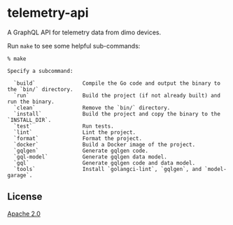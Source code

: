 # telemetry-api

A GraphQL API for telemetry data from dimo devices.

Run `make` to see some helpful sub-commands:

```
% make

Specify a subcommand:

  `build`               Compile the Go code and output the binary to the `bin/` directory.
  `run`                 Build the project (if not already built) and run the binary.
  `clean`               Remove the `bin/` directory.
  `install`             Build the project and copy the binary to the `INSTALL_DIR`.
  `test`                Run tests.
  `lint`                Lint the project.
  `format`              Format the project.
  `docker`              Build a Docker image of the project.
  `gqlgen`              Generate gqlgen code.
  `gql-model`           Generate gqlgen data model.
  `gql`                 Generate gqlgen code and data model.
  `tools`               Install `golangci-lint`, `gqlgen`, and `model-garage`.
```

## License

[Apache 2.0](LICENSE)
